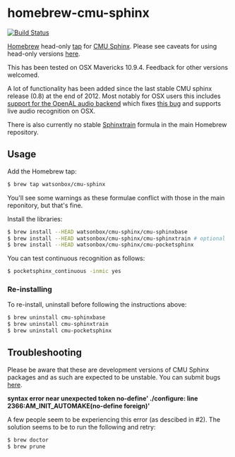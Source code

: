 # homebrew-cmu-sphinx

[![Build Status](http://img.shields.io/travis/watsonbox/homebrew-cmu-sphinx.svg?style=flat)](https://travis-ci.org/watsonbox/homebrew-cmu-sphinx)

[Homebrew](http://brew.sh/) head-only [tap](https://github.com/Homebrew/homebrew/wiki/brew-tap) for [CMU Sphinx](http://cmusphinx.sourceforge.net/). Please see caveats for using head-only versions [here](https://github.com/Homebrew/homebrew-headonly#why-is-head-only-bad).

This has been tested on OSX Mavericks 10.9.4. Feedback for other versions welcomed.

A lot of functionality has been added since the last stable CMU sphinx release (0.8) at the end of 2012. Most notably for OSX users this includes [support for the OpenAL audio backend](https://github.com/cmusphinx/sphinxbase/commit/5cc55c4721273681200e1f754ff0798ac073b950) which fixes [this bug](http://sourceforge.net/p/cmusphinx/bugs/389/) and supports live audio recognition on OSX.

There is also currently no stable [Sphinxtrain](https://github.com/cmusphinx/sphinxtrain) formula in the main Homebrew repository.


## Usage

Add the Homebrew tap:

```bash
$ brew tap watsonbox/cmu-sphinx
```

You'll see some warnings as these formulae conflict with those in the main reponitory, but that's fine.

Install the libraries:

```bash
$ brew install --HEAD watsonbox/cmu-sphinx/cmu-sphinxbase
$ brew install --HEAD watsonbox/cmu-sphinx/cmu-sphinxtrain # optional
$ brew install --HEAD watsonbox/cmu-sphinx/cmu-pocketsphinx
```

You can test continuous recognition as follows:

```bash
$ pocketsphinx_continuous -inmic yes
```

### Re-installing

To re-install, uninstall before following the instructions above:

```bash
$ brew uninstall cmu-sphinxbase
$ brew uninstall cmu-sphinxtrain
$ brew uninstall cmu-pocketsphinx
```


## Troubleshooting

Please be aware that these are development versions of CMU Sphinx packages and as such are expected to be unstable. You can submit bugs [here](https://sourceforge.net/p/cmusphinx/bugs/).

**syntax error near unexpected token no-define' ./configure: line 2366:AM_INIT_AUTOMAKE(no-define foreign)'**

A few people seem to be experiencing this error (as descibed in #2). The solution seems to be to run the following and retry:

```bash
$ brew doctor
$ brew prune
```
